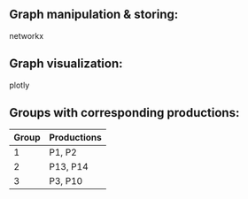 ## Graph manipulation & storing:
networkx

## Graph visualization:
plotly

## Groups with corresponding productions:
|Group|Productions|
|-----|-----|
|1|P1, P2|
|2|P13, P14|
|3|P3, P10| Ksyta, Kordylewski
